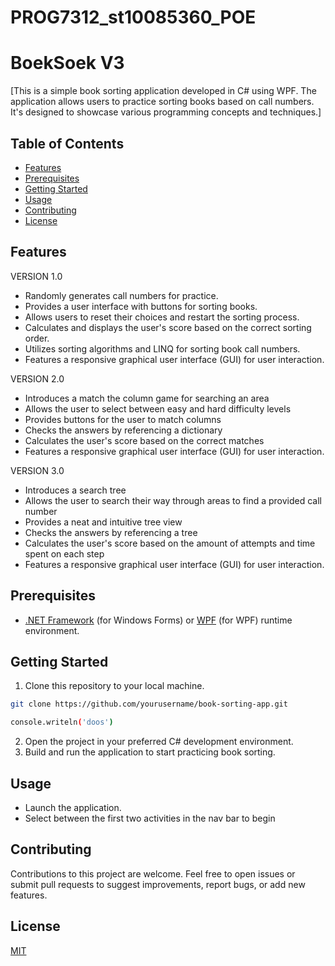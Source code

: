 # PROG7312_st10085360_POE
# BoekSoek V3

[This is a simple book sorting application developed in C# using  WPF. The application allows users to practice sorting books based on call numbers. It's designed to showcase various programming concepts and techniques.]

## Table of Contents
- [Features](#features)
- [Prerequisites](#prerequisites)
- [Getting Started](#getting-started)
- [Usage](#usage)
- [Contributing](#contributing)
- [License](#license)

## Features
VERSION 1.0
- Randomly generates call numbers for practice.
- Provides a user interface with buttons for sorting books.
- Allows users to reset their choices and restart the sorting process.
- Calculates and displays the user's score based on the correct sorting order.
- Utilizes sorting algorithms and LINQ for sorting book call numbers.
- Features a responsive graphical user interface (GUI) for user interaction.

VERSION 2.0
- Introduces a match the column game for searching an area
- Allows the user to select between easy and hard difficulty levels
- Provides buttons for the user to match columns
- Checks the answers by referencing a dictionary
- Calculates the user's score based on the correct matches
- Features a responsive graphical user interface (GUI) for user interaction.

VERSION 3.0
- Introduces a search tree
- Allows the user to search their way through areas to find a provided call number
- Provides a neat and intuitive tree view
- Checks the answers by referencing a tree
- Calculates the user's score based on the amount of attempts and time spent on each step
- Features a responsive graphical user interface (GUI) for user interaction.

## Prerequisites

- [.NET Framework](https://dotnet.microsoft.com/download/dotnet-framework) (for Windows Forms) or [WPF](https://docs.microsoft.com/en-us/dotnet/desktop/wpf/getting-started/getting-started-with-wpf) (for WPF) runtime environment.




## Getting Started

1. Clone this repository to your local machine.

``` bash
git clone https://github.com/yourusername/book-sorting-app.git
```


``` bash
console.writeln('doos')
```
2. Open the project in your preferred C# development environment.
3. Build and run the application to start practicing book sorting.

## Usage
- Launch the application.
- Select between the first two activities in the nav bar to begin

## Contributing

Contributions to this project are welcome. Feel free to open issues or submit pull requests to suggest improvements, report bugs, or add new features.



## License

[MIT](https://choosealicense.com/licenses/mit/)



